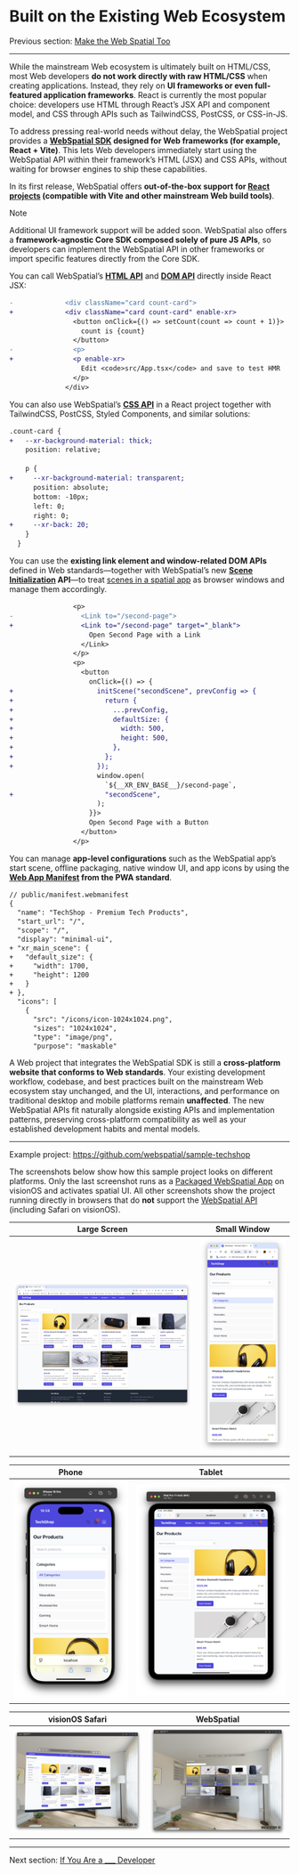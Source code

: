 # Built on the Existing Web Ecosystem

Previous section: [Make the Web Spatial Too](make-the-web-spatial-too.md)

---

While the mainstream Web ecosystem is ultimately built on HTML/CSS, most Web developers **do not work directly with raw HTML/CSS** when creating applications. Instead, they rely on **UI frameworks or even full-featured application frameworks**. React is currently the most popular choice: developers use HTML through React’s JSX API and component model, and CSS through APIs such as TailwindCSS, PostCSS, or CSS-in-JS.

To address pressing real-world needs without delay, the WebSpatial project provides a **[WebSpatial SDK]() designed for Web frameworks (for example, React + Vite)**. This lets Web developers immediately start using the WebSpatial API within their framework’s HTML (JSX) and CSS APIs, without waiting for browser engines to ship these capabilities.

In its first release, WebSpatial offers **out-of-the-box support for [React projects]() (compatible with Vite and other mainstream Web build tools)**.

> [!NOTE]
> Additional UI framework support will be added soon. WebSpatial also offers a **framework-agnostic Core SDK composed solely of pure JS APIs**, so developers can implement the WebSpatial API in other frameworks or import specific features directly from the Core SDK.

You can call WebSpatial’s [**HTML API**]() and [**DOM API**]() directly inside React JSX:

```diff
-             <div className="card count-card">
+             <div className="card count-card" enable-xr>
                <button onClick={() => setCount(count => count + 1)}>
                  count is {count}
                </button>
-               <p>
+               <p enable-xr>
                  Edit <code>src/App.tsx</code> and save to test HMR
                </p>
              </div>
```

<!-- TODO：补充 Model 的例子 -->

You can also use WebSpatial’s [**CSS API**]() in a React project together with TailwindCSS, PostCSS, Styled Components, and similar solutions:

```diff
.count-card {
+   --xr-background-material: thick;
    position: relative;

    p {
+     --xr-background-material: transparent;
      position: absolute;
      bottom: -10px;
      left: 0;
      right: 0;
+     --xr-back: 20;
    }
  }
```

You can use the **existing link element and window-related DOM APIs** defined in Web standards—together with WebSpatial’s new **[Scene Initialization]() API**—to treat [scenes in a spatial app]() as browser windows and manage them accordingly.


```diff
                <p>
-                 <Link to="/second-page">
+                 <Link to="/second-page" target="_blank">
                    Open Second Page with a Link
                  </Link>
                </p>
                <p>
                  <button
                    onClick={() => {
+                     initScene("secondScene", prevConfig => {
+                       return {
+                         ...prevConfig,
+                         defaultSize: {
+                           width: 500,
+                           height: 500,
+                         },
+                       };
+                     });
                      window.open(
                        `${__XR_ENV_BASE__}/second-page`,
+                       "secondScene",
                      );
                    }}>
                    Open Second Page with a Button
                  </button>
                </p>
```

You can manage **app-level configurations** such as the WebSpatial app’s start scene, offline packaging, native window UI, and app icons by using the **[Web App Manifest]() from the PWA standard**.


```json5
// public/manifest.webmanifest
{
  "name": "TechShop - Premium Tech Products",
  "start_url": "/",
  "scope": "/",
  "display": "minimal-ui",
+ "xr_main_scene": {
+   "default_size": {
+     "width": 1700,
+     "height": 1200
+   }
+ },
  "icons": [
    {
      "src": "/icons/icon-1024x1024.png",
      "sizes": "1024x1024",
      "type": "image/png",
      "purpose": "maskable"
```

A Web project that integrates the WebSpatial SDK is still a **cross-platform website that conforms to Web standards**. Your existing development workflow, codebase, and best practices built on the mainstream Web ecosystem stay unchanged, and the UI, interactions, and performance on traditional desktop and mobile platforms remain **unaffected**. The new WebSpatial APIs fit naturally alongside existing APIs and implementation patterns, preserving cross-platform compatibility as well as your established development habits and mental models.

---

Example project: <https://github.com/webspatial/sample-techshop>

The screenshots below show how this sample project looks on different platforms. Only the last screenshot runs as a [Packaged WebSpatial App]() on visionOS and activates spatial UI. All other screenshots show the project running directly in browsers that do **not** support the [WebSpatial API]() (including Safari on visionOS).

| Large Screen | Small Window |
|:---:|:---:|
| ![](../../assets//intro/techshop-desktop.png) | ![](../../assets//intro/techshop-small.png) |

| Phone | Tablet |
|:---:|:---:|
| ![](../../assets//intro/techshop-phone.png) | ![](../../assets//intro/techshop-pad.png) |

| visionOS Safari | WebSpatial |
|:---:|:---:|
| ![](../../assets//intro/techshop-safari.png) | ![](../../assets//intro/techshop-spatial.png) |

---

Next section: [If You Are a ___ Developer](if-you-are-a-developer.md)
